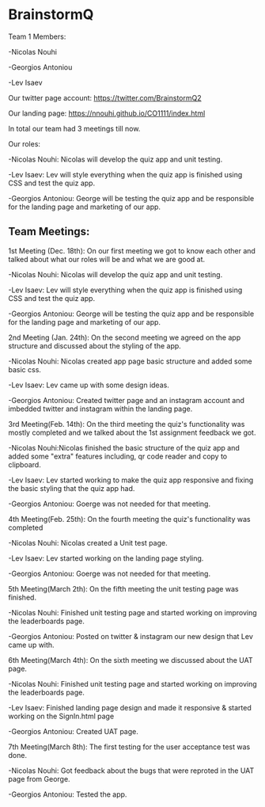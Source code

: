 # BrainstormQ

Team 1 Members:

-Nicolas Nouhi

-Georgios Antoniou

-Lev Isaev

Our twitter page account:
https://twitter.com/BrainstormQ2

Our landing page:
https://nnouhi.github.io/CO1111/index.html

In total our team had 3 meetings till now.

Our roles:

-Nicolas Nouhi: Nicolas will develop the quiz app and unit testing.

-Lev Isaev: Lev will style everything when the quiz app is finished using CSS and test the quiz app.

-Georgios Antoniou: George will be testing the quiz app and be responsible for the landing page and marketing of our app.

## Team Meetings:

1st Meeting (Dec. 18th): On our first meeting we got to know each other and talked about what our roles will be and what we are good at.

-Nicolas Nouhi: Nicolas will develop the quiz app and unit testing.

-Lev Isaev: Lev will style everything when the quiz app is finished using CSS and test the quiz app.

-Georgios Antoniou: George will be testing the quiz app and be responsible for the landing page and marketing of our app.




2nd Meeting (Jan. 24th): On the second meeting we agreed on the app structure and discussed about the styling of the app.

-Nicolas Nouhi: Nicolas created app page basic structure and added some basic css.

-Lev Isaev: Lev came up with some design ideas.

-Georgios Antoniou: Created twitter page and an instagram account and imbedded twitter and instagram within the landing page.




3rd Meeting(Feb. 14th): On the third meeting the quiz's functionality was mostly completed and we talked about the 1st assignment feedback we got.

-Nicolas Nouhi:Nicolas finished the basic structure of the quiz app and added some "extra" features including, qr code reader and copy to clipboard.

-Lev Isaev: Lev started working to make the quiz app responsive and fixing the basic styling that the quiz app had.

-Georgios Antoniou: Goerge was not needed for that meeting.




4th Meeting(Feb. 25th): On the fourth meeting the quiz's functionality was completed 

-Nicolas Nouhi: Nicolas created a Unit test page.

-Lev Isaev: Lev started working on the landing page styling.

-Georgios Antoniou: Goerge was not needed for that meeting.




5th Meeting(March 2th): On the fifth meeting the unit testing page was finished.

-Nicolas Nouhi: Finished unit testing page and started working on improving the leaderboards page.

-Georgios Antoniou: Posted on twitter & instagram our new design that Lev came up with.




6th Meeting(March 4th): On the sixth meeting we discussed about the UAT page.

-Nicolas Nouhi: Finished unit testing page and started working on improving the leaderboards page.

-Lev Isaev: Finished landing page design and made it responsive & started working on the SignIn.html page

-Georgios Antoniou: Created UAT page.




7th Meeting(March 8th): The first testing for the user acceptance test was done.

-Nicolas Nouhi: Got feedback about the bugs that were reproted in the UAT page from George.

-Georgios Antoniou: Tested the app.

